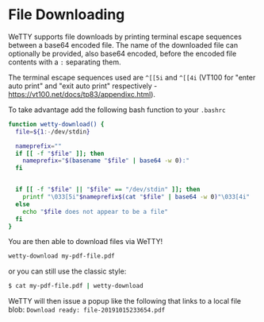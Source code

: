 # File Downloading

WeTTY supports file downloads by printing terminal escape sequences between a
base64 encoded file. The name of the downloaded file can optionally be provided,
also base64 encoded, before the encoded file contents with a `:` separating them.

The terminal escape sequences used are `^[[5i` and `^[[4i` (VT100 for "enter
auto print" and "exit auto print" respectively -
https://vt100.net/docs/tp83/appendixc.html).

To take advantage add the following bash function to your `.bashrc`

```bash
function wetty-download() {
  file=${1:-/dev/stdin}

  nameprefix=""
  if [[ -f "$file" ]]; then
    nameprefix="$(basename "$file" | base64 -w 0):"
  fi


  if [[ -f "$file" || "$file" == "/dev/stdin" ]]; then
    printf "\033[5i"$nameprefix$(cat "$file" | base64 -w 0)"\033[4i"
  else
    echo "$file does not appear to be a file"
  fi
}
```

You are then able to download files via WeTTY!

```bash
wetty-download my-pdf-file.pdf
```

or you can still use the classic style:

```bash
$ cat my-pdf-file.pdf | wetty-download
```

WeTTY will then issue a popup like the following that links to a local file
blob: `Download ready: file-20191015233654.pdf`
